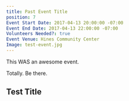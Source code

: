 ```yaml
---
title: Past Event Title
position: 7
Event Start Date: 2017-04-13 20:00:00 -07:00
Event End Date: 2017-04-13 22:00:00 -07:00
Volunteers Needed?: true
Event Venue: Hines Community Center
Image: test-event.jpg
---
```


This WAS an awesome event.

Totally. Be there.

## Test Title

